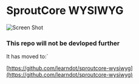 # SproutCore WYSIWYG

![Screen Shot](https://raw.github.com/joegaudet/sproutcore-wysiwyg/master/screen-shot.png)

### This repo will not be devloped further

It has moved to:`

[https://github.com/learndot/sproutcore-wysiwyg](https://github.com/learndot/sproutcore-wysiwyg)